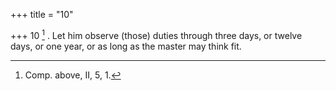 +++
title = "10"

+++
10 [^7] . Let him observe (those) duties through three days, or twelve days, or one year, or as long as the master may think fit.


[^7]:  Comp. above, II, 5, 1.
